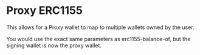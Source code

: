 # Proxy ERC1155

This allows for a Proxy wallet to map to multiple wallets owned by the user.

You would use the exact same parameters as erc1155-balance-of, but the signing wallet is now the proxy wallet.

